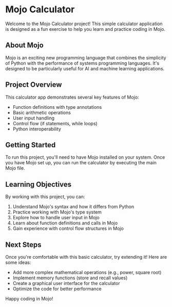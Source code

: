 # Mojo Calculator

Welcome to the Mojo Calculator project! This simple calculator application is designed as a fun exercise to help you learn and practice coding in Mojo.

## About Mojo

Mojo is an exciting new programming language that combines the simplicity of Python with the performance of systems programming languages. It's designed to be particularly useful for AI and machine learning applications.

## Project Overview

This calculator app demonstrates several key features of Mojo:

- Function definitions with type annotations
- Basic arithmetic operations
- User input handling
- Control flow (if statements, while loops)
- Python interoperability

## Getting Started

To run this project, you'll need to have Mojo installed on your system. Once you have Mojo set up, you can run the calculator by executing the main Mojo file.

## Learning Objectives

By working with this project, you can:

1. Understand Mojo's syntax and how it differs from Python
2. Practice working with Mojo's type system
3. Explore how to handle user input in Mojo
4. Learn about function definitions and calls in Mojo
5. Gain experience with control flow structures in Mojo

## Next Steps

Once you're comfortable with this basic calculator, try extending it! Here are some ideas:

- Add more complex mathematical operations (e.g., power, square root)
- Implement memory functions (store and recall values)
- Create a graphical user interface for the calculator
- Optimize the code for better performance

Happy coding in Mojo!